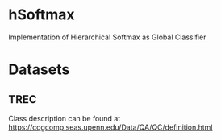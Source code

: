 # hSoftmax
Implementation of Hierarchical Softmax as Global Classifier

# Datasets

## TREC
Class description can be found at https://cogcomp.seas.upenn.edu/Data/QA/QC/definition.html

